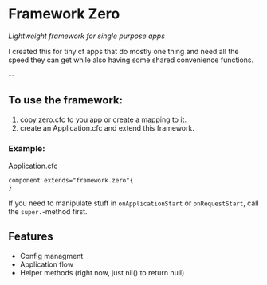# Framework Zero

_Lightweight framework for single purpose apps_

I created this for tiny cf apps that do mostly one thing and need all the speed they can get while also having some shared convenience functions.

--

## To use the framework:

1. copy zero.cfc to you app or create a mapping to it.
1. create an Application.cfc and extend this framework.

### Example:

Application.cfc

```cfml
component extends="framework.zero"{
}
```

If you need to manipulate stuff in `onApplicationStart` or `onRequestStart`, call the `super.`-method first.

## Features

- Config managment
- Application flow
- Helper methods (right now, just nil() to return null)